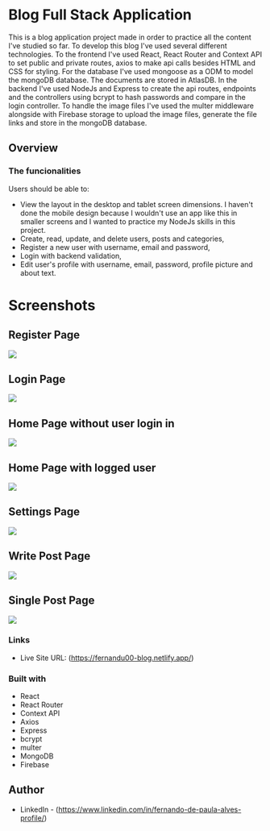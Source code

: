 # Blog Full Stack Application

This is a blog application project made in order to practice all the content I've studied so far. To develop this blog I've used several different technologies. To the frontend I've used React, React Router and Context API to set public and private routes, axios to make api calls besides HTML and CSS for styling. For the database I've used mongoose as a ODM to model the mongoDB database. The documents are stored in AtlasDB. In the backend I've used NodeJs and Express to create the api routes, endpoints and the controllers using bcrypt to hash passwords and compare in the login controller. To handle the image files I've used the multer middleware alongside with Firebase storage to upload the image files, generate the file links and store in the mongoDB database.

## Overview

### The funcionalities

Users should be able to:

- View the layout in the desktop and tablet screen dimensions. I haven't done the mobile design because I wouldn't use an app like this in smaller screens and I wanted to practice my NodeJs skills in this project.
- Create, read, update, and delete users, posts and categories,
- Register a new user with username, email and password,
- Login with backend validation,
- Edit user's profile with username, email, password, profile picture and about text.

# Screenshots

## Register Page

![](./images/Register_Page.png)

## Login Page

![](./images/Login_Page.png)

## Home Page without user login in

![](./images/HomePage_no_login.png)

## Home Page with logged user

![](./images/HomePage_with_loggedUser.png)

## Settings Page

![](./images/Settings_Page.png)

## Write Post Page

![](./images/Post_Page.png)

## Single Post Page

![](./images/SinglePost_Page.png)

### Links

- Live Site URL: (https://fernandu00-blog.netlify.app/)

### Built with

- React
- React Router
- Context API
- Axios
- Express
- bcrypt
- multer
- MongoDB
- Firebase

## Author

- LinkedIn - (https://www.linkedin.com/in/fernando-de-paula-alves-profile/)
